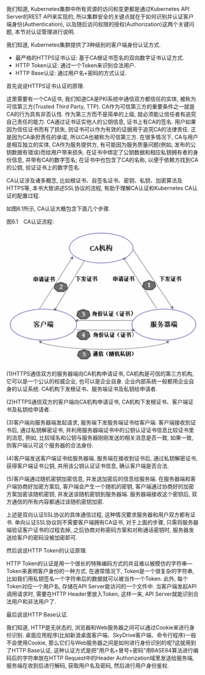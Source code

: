 
<!-- @import "[TOC]" {cmd="toc" depthFrom=1 depthTo=6 orderedList=false} -->

<!-- code_chunk_output -->



<!-- /code_chunk_output -->

我们知道, Kubernetes集群中所有资源的访问和变更都是通过Kubernetes API Server的REST API来实现的, 所以集群安全的关键点就在于如何识别并认证客户端身份(Authentication), 以及随后访问权限的授权(Authorization)这两个关键问题, 本节对认证管理进行说明. 

我们知道, Kubernetes集群提供了3种级别的客户端身份认证方式. 

- 最严格的HTTPS证书认证: 基于CA根证书签名的双向数字证书认证方式. 
- HTTP Token认证: 通过一个Token来识别合法用户. 
- HTTP Base认证: 通过用户名+密码的方式认证. 

首先说说HTTPS证书认证的原理. 

这里需要有一个CA证书, 我们知道CA是PKI系统中通信双方都信任的实体, 被称为可信第三方(Trusted Third Party, TTP). CA作为可信第三方的重要条件之一就是CA的行为具有非否认性. 作为第三方而不是简单的上级, 就必须能让信任者有追究自己责任的能力. CA通过证书证实他人的公钥信息, 证书上有CA的签名. 用户如果因为信任证书而有了损失, 则证书可以作为有效的证据用于追究CA的法律责任. 正是因为CA承担责任的承诺, 所以CA也被称为可信第三方. 在很多情况下, CA与用户是相互独立的实体, CA作为服务提供方, 有可能因为服务质量问题(例如, 发布的公钥数据有错误)而给用户带来损失. 在证书中绑定了公钥数据和相应私钥拥有者的身份信息, 并带有CA的数字签名; 在证书中也包含了CA的名称, 以便于依赖方找到CA的公钥, 验证证书上的数字签名. 

CA认证涉及诸多概念, 比如根证书、自签名证书、密钥、私钥、加密算法及HTTPS等, 本书大致讲述SSL协议的流程, 有助于理解CA认证和Kubernetes CA认证的配置过程. 

如图6.1所示, CA认证大概包含下面几个步骤. 

图6.1　CA认证流程:

![2019-09-01-21-33-48.png](./images/2019-09-01-21-33-48.png)

(1)HTTPS通信双方的服务器端向CA机构申请证书, CA机构是可信的第三方机构, 它可以是一个公认的权威企业, 也可以是企业自身. 企业内部系统一般都用企业自身的认证系统. CA机构下发根证书、服务端证书及私钥给申请者. 

(2)HTTPS通信双方的客户端向CA机构申请证书, CA机构下发根证书、客户端证书及私钥给申请者. 

(3)客户端向服务器端发起请求, 服务端下发服务端证书给客户端. 客户端接收到证书后, 通过私钥解密证书, 并利用服务器端证书中的公钥认证证书信息比较证书里的消息, 例如, 比较域名和公钥与服务器刚刚发送的相关消息是否一致, 如果一致, 则客户端认可这个服务器的合法身份. 

(4)客户端发送客户端证书给服务器端, 服务端在接收到证书后, 通过私钥解密证书, 获得客户端证书公钥, 并用该公钥认证证书信息, 确认客户端是否合法. 

(5)客户端通过随机密钥加密信息, 并发送加密后的信息给服务端. 在服务器端和客户端协商好加密方案后, 客户端会产生一个随机的密钥, 客户端通过协商好的加密方案加密该随机密钥, 并发送该随机密钥到服务器端. 服务器端接收这个密钥后, 双方通信的所有内容都通过该随机密钥加密. 

上述是双向认证SSL协议的具体通信过程, 这种情况要求服务器和用户双方都有证书. 单向认证SSL协议则不需要客户端拥有CA证书, 对于上面的步骤, 只需将服务器端验证客户证书的过程去掉, 之后协商对称密码方案和对称通话密钥时, 服务器发送给客户的密码没被加密即可. 

然后说说HTTP Token的认证原理. 

HTTP Token的认证是用一个很长的特殊编码方式的并且难以被模仿的字符串—Token来表明客户身份的一种方式. 在通常情况下, Token是一个很复杂的字符串, 比如我们用私钥签名一个字符串后的数据就可以被当作一个Token. 此外, 每个Token对应一个用户名, 存储在API Server能访问的一个文件中. 当客户端发起API调用请求时, 需要在HTTP Header里放入Token, 这样一来, API Server就能识别合法用户和非法用户了. 

最后说说HTTP Base认证. 

我们知道, HTTP是无状态的, 浏览器和Web服务器之间可以通过Cookie来进行身份识别. 桌面应用程序(比如新浪桌面客户端、SkyDrive客户端、命令行程序)一般不会使用Cookie, 那么它们与Web服务器之间是如何进行身份识别的呢?这就用到了HTTP Base认证, 这种认证方式是把"用户名+冒号+密码"用BASE64算法进行编码后的字符串放在HTTP Request中的Header Authorization域里发送给服务端, 服务端在收到后进行解码, 获取用户名及密码, 然后进行用户身份鉴权. 
